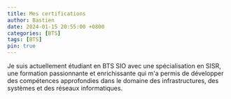 ```yaml
---
title: Mes certifications 
author: Bastien
date: 2024-01-15 20:55:00 +0800
categories: [BTS]
tags: [BTS]
pin: true
--- 
```


Je suis actuellement étudiant en BTS SIO avec une spécialisation en SISR, une formation passionnante et enrichissante qui m'a permis de développer des compétences approfondies dans le domaine des infrastructures, des systèmes et des réseaux informatiques.